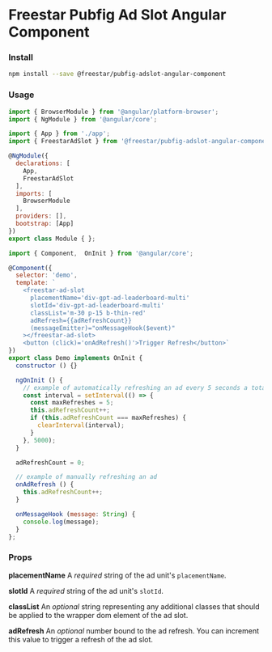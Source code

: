 # Freestar Pubfig Ad Slot Angular Component

### Install

```sh
npm install --save @freestar/pubfig-adslot-angular-component
```

### Usage

```js
import { BrowserModule } from '@angular/platform-browser';
import { NgModule } from '@angular/core';

import { App } from './app';
import { FreestarAdSlot } from '@freestar/pubfig-adslot-angular-component';

@NgModule({
  declarations: [
    App,
    FreestarAdSlot
  ],
  imports: [
    BrowserModule
  ],
  providers: [],
  bootstrap: [App]
})
export class Module { };

import { Component,  OnInit } from '@angular/core';

@Component({
  selector: 'demo',
  template: `
    <freestar-ad-slot
      placementName='div-gpt-ad-leaderboard-multi'
      slotId='div-gpt-ad-leaderboard-multi'
      classList='m-30 p-15 b-thin-red'
      adRefresh={{adRefreshCount}}
      (messageEmitter)="onMessageHook($event)"
    ></freestar-ad-slot>
    <button (click)='onAdRefresh()'>Trigger Refresh</button>`
})
export class Demo implements OnInit {
  constructor () {}

  ngOnInit () {
    // example of automatically refreshing an ad every 5 seconds a total of 5 times
    const interval = setInterval(() => {
      const maxRefreshes = 5;
      this.adRefreshCount++;
      if (this.adRefreshCount === maxRefreshes) {
        clearInterval(interval);
      }
    }, 5000);
  }

  adRefreshCount = 0;

  // example of manually refreshing an ad
  onAdRefresh () {
    this.adRefreshCount++;
  }

  onMessageHook (message: String) {
    console.log(message);
  }
};
```

### Props

**placementName**
A *required* string of the ad unit's `placementName`.

**slotId**
A *required* string of the ad unit's `slotId`.

**classList**
An *optional* string representing any additional classes that should be applied to the wrapper dom element of the ad slot.

**adRefresh**
An *optional* number bound to the ad refresh. You can increment this value to trigger a refresh of the ad slot.
